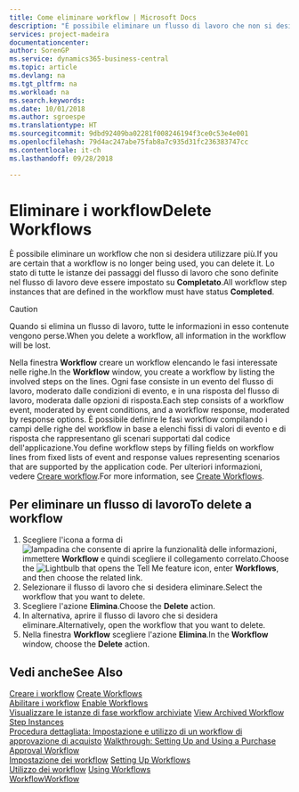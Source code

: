 ```yaml
---
title: Come eliminare workflow | Microsoft Docs
description: "È possibile eliminare un flusso di lavoro che non si desidera utilizzare più. Lo stato di tutte le istanze dei passaggi del flusso di lavoro che sono definite nel flusso di lavoro deve essere impostato su **Completato**."
services: project-madeira
documentationcenter: 
author: SorenGP
ms.service: dynamics365-business-central
ms.topic: article
ms.devlang: na
ms.tgt_pltfrm: na
ms.workload: na
ms.search.keywords: 
ms.date: 10/01/2018
ms.author: sgroespe
ms.translationtype: HT
ms.sourcegitcommit: 9dbd92409ba02281f008246194f3ce0c53e4e001
ms.openlocfilehash: 79d4ac247abe75fab8a7c935d31fc236383747cc
ms.contentlocale: it-ch
ms.lasthandoff: 09/28/2018

---
```

# <a name="delete-workflows"></a><span data-ttu-id="4308f-104">Eliminare i workflow</span><span class="sxs-lookup"><span data-stu-id="4308f-104">Delete Workflows</span></span>
<span data-ttu-id="4308f-105">È possibile eliminare un workflow che non si desidera utilizzare più.</span><span class="sxs-lookup"><span data-stu-id="4308f-105">If you are certain that a workflow is no longer being used, you can delete it.</span></span> <span data-ttu-id="4308f-106">Lo stato di tutte le istanze dei passaggi del flusso di lavoro che sono definite nel flusso di lavoro deve essere impostato su **Completato**.</span><span class="sxs-lookup"><span data-stu-id="4308f-106">All workflow step instances that are defined in the workflow must have status **Completed**.</span></span>  

> [!CAUTION]  
>  <span data-ttu-id="4308f-107">Quando si elimina un flusso di lavoro, tutte le informazioni in esso contenute vengono perse.</span><span class="sxs-lookup"><span data-stu-id="4308f-107">When you delete a workflow, all information in the workflow will be lost.</span></span>  

 <span data-ttu-id="4308f-108">Nella finestra **Workflow** creare un workflow elencando le fasi interessate nelle righe.</span><span class="sxs-lookup"><span data-stu-id="4308f-108">In the **Workflow** window, you create a workflow by listing the involved steps on the lines.</span></span> <span data-ttu-id="4308f-109">Ogni fase consiste in un evento del flusso di lavoro, moderato dalle condizioni di evento, e in una risposta del flusso di lavoro, moderata dalle opzioni di risposta.</span><span class="sxs-lookup"><span data-stu-id="4308f-109">Each step consists of a workflow event, moderated by event conditions, and a workflow response, moderated by response options.</span></span> <span data-ttu-id="4308f-110">È possibile definire le fasi workflow compilando i campi delle righe del workflow in base a elenchi fissi di valori di evento e di risposta che rappresentano gli scenari supportati dal codice dell'applicazione.</span><span class="sxs-lookup"><span data-stu-id="4308f-110">You define workflow steps by filling fields on workflow lines from fixed lists of event and response values representing scenarios that are supported by the application code.</span></span> <span data-ttu-id="4308f-111">Per ulteriori informazioni, vedere [Creare workflow](across-how-to-create-workflows.md).</span><span class="sxs-lookup"><span data-stu-id="4308f-111">For more information, see [Create Workflows](across-how-to-create-workflows.md).</span></span>  

## <a name="to-delete-a-workflow"></a><span data-ttu-id="4308f-112">Per eliminare un flusso di lavoro</span><span class="sxs-lookup"><span data-stu-id="4308f-112">To delete a workflow</span></span>  
1.  <span data-ttu-id="4308f-113">Scegliere l'icona a forma di ![lampadina che consente di aprire la funzionalità delle informazioni](media/ui-search/search_small.png "Informazioni sull'operazione che si desidera eseguire"), immettere **Workflow** e quindi scegliere il collegamento correlato.</span><span class="sxs-lookup"><span data-stu-id="4308f-113">Choose the ![Lightbulb that opens the Tell Me feature](media/ui-search/search_small.png "Tell me what you want to do") icon, enter **Workflows**, and then choose the related link.</span></span>  
2.  <span data-ttu-id="4308f-114">Selezionare il flusso di lavoro che si desidera eliminare.</span><span class="sxs-lookup"><span data-stu-id="4308f-114">Select the workflow that you want to delete.</span></span>  
3.  <span data-ttu-id="4308f-115">Scegliere l'azione **Elimina**.</span><span class="sxs-lookup"><span data-stu-id="4308f-115">Choose the **Delete** action.</span></span>  
4.  <span data-ttu-id="4308f-116">In alternativa, aprire il flusso di lavoro che si desidera eliminare.</span><span class="sxs-lookup"><span data-stu-id="4308f-116">Alternatively, open the workflow that you want to delete.</span></span>  
5.  <span data-ttu-id="4308f-117">Nella finestra **Workflow** scegliere l'azione **Elimina**.</span><span class="sxs-lookup"><span data-stu-id="4308f-117">In the **Workflow** window, choose the **Delete** action.</span></span>  

## <a name="see-also"></a><span data-ttu-id="4308f-118">Vedi anche</span><span class="sxs-lookup"><span data-stu-id="4308f-118">See Also</span></span>  
 <span data-ttu-id="4308f-119">[Creare i workflow](across-how-to-create-workflows.md) </span><span class="sxs-lookup"><span data-stu-id="4308f-119">[Create Workflows](across-how-to-create-workflows.md) </span></span>  
 <span data-ttu-id="4308f-120">[Abilitare i workflow](across-how-to-enable-workflows.md) </span><span class="sxs-lookup"><span data-stu-id="4308f-120">[Enable Workflows](across-how-to-enable-workflows.md) </span></span>  
 <span data-ttu-id="4308f-121">[Visualizzare le istanze di fase workflow archiviate](across-how-to-view-archived-workflow-step-instances.md) </span><span class="sxs-lookup"><span data-stu-id="4308f-121">[View Archived Workflow Step Instances](across-how-to-view-archived-workflow-step-instances.md) </span></span>  
 <span data-ttu-id="4308f-122">[Procedura dettagliata: Impostazione e utilizzo di un workflow di approvazione di acquisto](walkthrough-setting-up-and-using-a-purchase-approval-workflow.md) </span><span class="sxs-lookup"><span data-stu-id="4308f-122">[Walkthrough: Setting Up and Using a Purchase Approval Workflow](walkthrough-setting-up-and-using-a-purchase-approval-workflow.md) </span></span>  
 <span data-ttu-id="4308f-123">[Impostazione dei workflow](across-set-up-workflows.md) </span><span class="sxs-lookup"><span data-stu-id="4308f-123">[Setting Up Workflows](across-set-up-workflows.md) </span></span>  
 <span data-ttu-id="4308f-124">[Utilizzo dei workflow](across-use-workflows.md) </span><span class="sxs-lookup"><span data-stu-id="4308f-124">[Using Workflows](across-use-workflows.md) </span></span>  
 [<span data-ttu-id="4308f-125">Workflow</span><span class="sxs-lookup"><span data-stu-id="4308f-125">Workflow</span></span>](across-workflow.md)   

